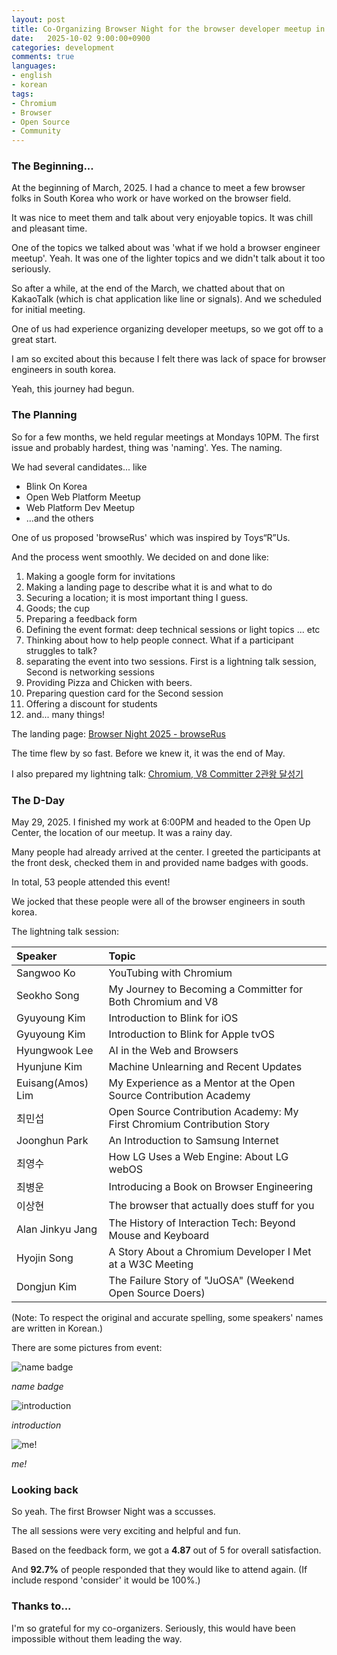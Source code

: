 ```yaml
---
layout: post
title: Co-Organizing Browser Night for the browser developer meetup in South Korea
date:   2025-10-02 9:00:00+0900
categories: development
comments: true
languages:
- english
- korean
tags:
- Chromium
- Browser
- Open Source
- Community
---
```


### The Beginning...

At the beginning of March, 2025. I had a chance to meet a few browser folks in South Korea who work or have worked on the browser field.

It was nice to meet them and talk about very enjoyable topics. It was chill and pleasant time.

One of the topics we talked about was 'what if we hold a browser engineer meetup'. Yeah. It was one of the lighter topics and we didn't talk about it too seriously.

So after a while, at the end of the March, we chatted about that on KakaoTalk (which is chat application like line or signals). And we scheduled for initial meeting.

One of us had experience organizing developer meetups, so we got off to a great start.

I am so excited about this because I felt there was lack of space for browser engineers in south korea.

Yeah, this journey had begun.
### The Planning

So for a few months, we held regular meetings at Mondays 10PM.  The first issue and probably hardest, thing was 'naming'. Yes. The naming.

We had several candidates... like

* Blink On Korea
* Open Web Platform Meetup
* Web Platform Dev Meetup
* ...and the others

One of us proposed 'browseRus' which was inspired by Toys“R”Us.

And the process went smoothly. We decided on and done like:

1. Making a google form for invitations
2. Making a landing page to describe what it is and what to do
3. Securing a location; it is most important thing I guess.
4. Goods; the cup
5. Preparing a feedback form
6.  Defining the event format: deep technical sessions or light topics ... etc
7. Thinking about how to help people connect. What if a participant struggles to talk?
8. separating the event into two sessions. First is a lightning talk session, Second is networking sessions
9. Providing Pizza and Chicken with beers.
10. Preparing question card for the Second session
11. Offering a discount for students
12. and... many things!

The landing page: [Browser Night 2025 - browseRus](https://browserus.org/)

The time flew by so fast. Before we knew it, it was the end of May.

I also prepared my lightning talk: [Chromium, V8 Committer 2관왕 달성기](https://docs.google.com/presentation/d/1Rb9wUvIkfcOLnjcCzC-tMWNK1bNykgTYZwSQukyN42Y/edit?usp=sharing)

### The D-Day

May 29, 2025. I finished my work at 6:00PM and headed to the Open Up Center, the location of our meetup. It was a rainy day.

Many people had already arrived at the center. I greeted the participants at the front desk, checked them in and provided name badges with goods. 

In total, 53 people attended this event!

We jocked that these people were all of the browser engineers in south korea.

The lightning talk session:

| Speaker           | Topic                                                                  |
| :---------------- | :--------------------------------------------------------------------- |
| Sangwoo Ko        | YouTubing with Chromium                                                |
| Seokho Song       | My Journey to Becoming a Committer for Both Chromium and V8            |
| Gyuyoung Kim      | Introduction to Blink for iOS                                          |
| Gyuyoung Kim      | Introduction to Blink for Apple tvOS                                   |
| Hyungwook Lee     | AI in the Web and Browsers                                             |
| Hyunjune Kim      | Machine Unlearning and Recent Updates                                  |
| Euisang(Amos) Lim | My Experience as a Mentor at the Open Source Contribution Academy      |
| 최민섭               | Open Source Contribution Academy: My First Chromium Contribution Story |
| Joonghun Park     | An Introduction to Samsung Internet                                    |
| 최영수               | How LG Uses a Web Engine: About LG webOS                               |
| 최병운               | Introducing a Book on Browser Engineering                              |
| 이상현               | The browser that actually does stuff for you                           |
| Alan Jinkyu Jang  | The History of Interaction Tech: Beyond Mouse and Keyboard             |
| Hyojin Song       | A Story About a Chromium Developer I Met at a W3C Meeting              |
| Dongjun Kim       | The Failure Story of "JuOSA" (Weekend Open Source Doers)               |

(Note: To respect the original and accurate spelling, some speakers' names are written in Korean.)

There are some pictures from event:


![name badge](/uploads/2025-10-02/name-badge.jpeg)

*name badge*

![introduction](/uploads/2025-10-02/introduction.jpeg)

*introduction*

![me!](/uploads/2025-10-02/me.JPG)

*me!*


### Looking back

So yeah. The first Browser Night was a sccusses.

The all sessions were very exciting and helpful and fun.

Based on the feedback form, we got a **4.87** out of 5 for overall satisfaction.

And **92.7%** of people responded that they would like to attend again. (If include respond 'consider' it would be 100%.)



### Thanks to...

I'm so grateful for my co-organizers. Seriously, this would have been impossible without them leading the way.